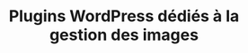 ---
layout: decouvrir-plugins-wp_index
title: Plugins WordPress dédiés à la gestion des images
tags: decouvrir-plugins-wp-image
permalink: /decouvrir/plugins-wordpress/images/
intro: Adding sketching to the design process is a great way to amplify software and hardware tools. Sketching provides a unique space that can help you think differently, generate a variety of ideas quickly, explore alternatives with less risk, and encourage constructive discussions with colleagues and clients.
bgimgheader: false
text-twtr: En train d'explorer la sélection de plugins de gestion des images WordPress by @MagDuWebdesign
current_nav: decouvrir-plugins-wp-image
---